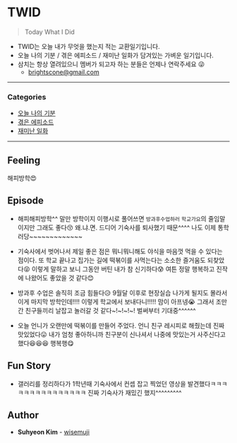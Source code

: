 # TWID

> Today What I Did

- TWID는 오늘 내가 무엇을 했는지 적는 교환일기입니다.
- 오늘 나의 기분 / 겪은 에피소드 / 재미난 일화가 담겨있는 가벼운 일기입니다.
- 삼치는 항상 열려있으니 멤버가 되고자 하는 분들은 언제나 연락주세요 😜
  - brightscone@gmail.com

---

### Categories

* [오늘 나의 기분](#feeling)
* [겪은 에피소드](#episode)
* [재미난 일화](#fun-story)

---

## Feeling

해피방학😍

## Episode

- 해피해피방학^^ 말만 방학이지 이행시로 풀어쓰면 `방과후수업하러` `학교가요`의 줄임말이지만 그래도 좋다😚 왜.냐.면. 드디어 기숙사를 퇴사했기 때문^^^^ 나도 이제 통학러당~~~~~~~~~~~~~ 

- 기숙사에서 벗어나서 제일 좋은 점은 뭐니뭐니해도 야식을 마음껏 먹을 수 있다는 점이다. 또 학교 끝나고 집가는 길에 떡볶이를 사먹는다는 소소한 즐거움도 되찾았다😝 이렇게 말하고 보니 그동안 버틴 내가 참 신기하다😰 여튼 정말 행복하고 진작에 나왔어도 좋았을 것 같다😊

- 방과후 수업은 솔직히 조금 힘들다😥 9월달 이후로 현장실습 나가게 될지도 몰라서 이게 마지막 방학인데!!!! 이렇게 학교에서 보내다니!!!!! 맘이 아프넹😭 그래서 조만간 친구들끼리 날잡고 놀러갈 것 같다~!~!~!~! 벌써부터 기대중^^^^^^

- 오늘 언니가 오랜만에 떡볶이를 만들어 주었다. 언니 친구 레시피로 해줬는데 진짜 맛있었다😛 내가 엄청 좋아하니까 친구분이 신나셔서 나중에 맛있는거 사주신다고 했다😆😆😆 행복행😋

## Fun Story

- 갤러리를 정리하다가 1학년때 기숙사에서 컨셉 잡고 찍었던 영상을 발견했다ㅋㅋㅋㅋㅋㅋㅋㅋㅋㅋㅋㅋㅋㅋㅋ 진짜 기숙사가 재밌긴 했지^^^^^^^^^

## Author

* **Suhyeon Kim** - [wisemuji](https://github.com/wisemuji)